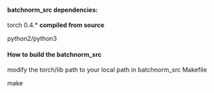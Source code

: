 #### batchnorm_src dependencies:

torch 0.4.* **compiled from source**

python2/python3



#### How to build the batchnorm_src

modify the torch/lib path to your local path in batchnorm_src Makefile

make